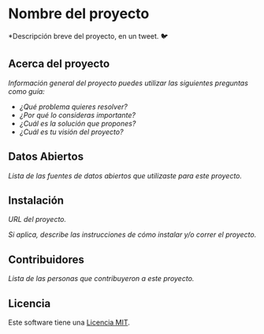 # Nombre del proyecto

*Descripción breve del proyecto, en un tweet. :bird:

## Acerca del proyecto

*Información general del proyecto puedes utilizar las siguientes preguntas como guía:*

* *¿Qué problema quieres resolver?*
* *¿Por qué lo consideras importante?*
* *¿Cuál es la solución que propones?*
* *¿Cuál es tu visión del proyecto?*

## Datos Abiertos

*Lista de las fuentes de datos abiertos que utilizaste para este proyecto.*

## Instalación

*URL del proyecto.*

*Si aplica, describe las instrucciones de cómo instalar y/o correr el proyecto.*

## Contribuidores

*Lista de las personas que contribuyeron a este proyecto.*

## Licencia

Este software tiene una [Licencia MIT](https://github.com/CodeandoMexico/odd17/blob/gh-pages/LICENSE.md).

